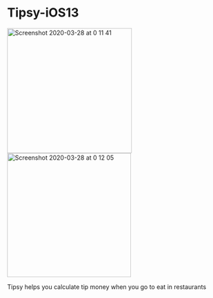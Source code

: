 # Tipsy-iOS13

<img width="289" alt="Screenshot 2020-03-28 at 0 11 41" src="https://user-images.githubusercontent.com/44005264/77804706-ddf67080-7088-11ea-98e6-0f05ffd90d87.png">    <img width="287" alt="Screenshot 2020-03-28 at 0 12 05" src="https://user-images.githubusercontent.com/44005264/77804713-e2228e00-7088-11ea-86bf-d0ace2a1a426.png">

Tipsy helps you calculate tip money when you go to eat in restaurants
